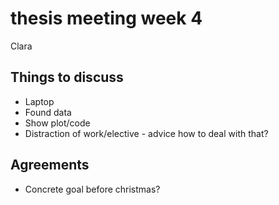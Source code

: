 # thesis meeting week 4

Clara

## Things to discuss

- Laptop
- Found data
- Show plot/code
- Distraction of work/elective - advice how to deal with that?

## Agreements
- Concrete goal before christmas?
